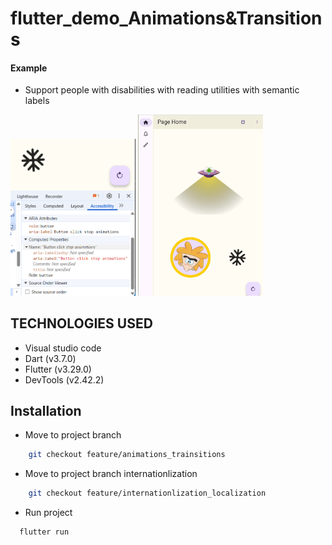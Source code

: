 # flutter_demo_Animations&Transitions
  
#### Example 
- Support people with disabilities with reading utilities with semantic labels

<img src="./assets/images_readme/pic22.png" width="200"/> <img src="./assets/images_readme/pic20.png" width="200"/>   



## TECHNOLOGIES USED
- Visual studio code
- Dart (v3.7.0)
- Flutter (v3.29.0)
- DevTools (v2.42.2)

## Installation
- Move to project branch
```bash
    git checkout feature/animations_trainsitions
```

- Move to project branch internationlization
```bash
    git checkout feature/internationlization_localization
```
- Run project
```bash
  flutter run
```